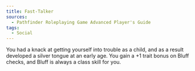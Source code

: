 ```yaml
---
title: Fast-Talker
sources:
  - Pathfinder Roleplaying Game Advanced Player's Guide
tags:
  - Social
---
```


You had a knack at getting yourself into trouble as a child, and as a result developed a silver tongue at an early age. You gain a +1 trait bonus on Bluff checks, and Bluff is always a class skill for you.

